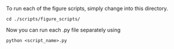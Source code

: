 To run each of the figure scripts, simply change into this directory.
```
cd ./scripts/figure_scripts/
```
Now you can run each .py file separately using
```
python <script_name>.py
```
